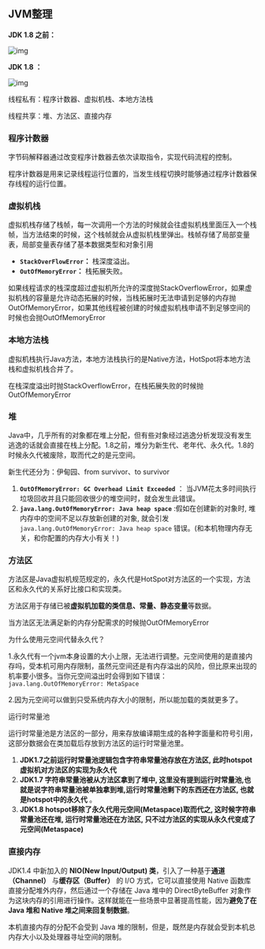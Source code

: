 ## JVM整理

**JDK 1.8 之前：**

![img](https://snailclimb.gitee.io/javaguide/docs/java/jvm/pictures/java%E5%86%85%E5%AD%98%E5%8C%BA%E5%9F%9F/JVM%E8%BF%90%E8%A1%8C%E6%97%B6%E6%95%B0%E6%8D%AE%E5%8C%BA%E5%9F%9F.png)

**JDK 1.8 ：**

![img](https://snailclimb.gitee.io/javaguide/docs/java/jvm/pictures/java%E5%86%85%E5%AD%98%E5%8C%BA%E5%9F%9F/2019-3Java%E8%BF%90%E8%A1%8C%E6%97%B6%E6%95%B0%E6%8D%AE%E5%8C%BA%E5%9F%9FJDK1.8.png)

线程私有：程序计数器、虚拟机栈、本地方法栈

线程共享：堆、方法区、直接内存

### 程序计数器

字节码解释器通过改变程序计数器去依次读取指令，实现代码流程的控制。

程序计数器是用来记录线程运行位置的，当发生线程切换时能够通过程序计数器保存线程的运行位置。

### 虚拟机栈

虚拟机栈存储了栈帧，每一次调用一个方法的时候就会往虚拟机栈里面压入一个栈帧，当方法结束的时候，这个栈帧就会从虚拟机栈里弹出。栈帧存储了局部变量表，局部变量表存储了基本数据类型和对象引用

- **`StackOverFlowError`：** 栈深度溢出。
- **`OutOfMemoryError`：** 栈拓展失败。

如果线程请求的栈深度超过虚拟机所允许的深度抛StackOverflowError，如果虚拟机栈的容量是允许动态拓展的时候，当栈拓展时无法申请到足够的内存抛OutOfMemoryError，如果其他线程被创建的时候虚拟机栈申请不到足够空间的时候也会抛OutOfMemoryError

### 本地方法栈

虚拟机栈执行Java方法，本地方法栈执行的是Native方法，HotSpot将本地方法栈和虚拟机栈合并了。

在栈深度溢出时抛StackOverflowError，在栈拓展失败的时候抛OutOfMemoryError

### 堆

Java中，几乎所有的对象都在堆上分配，但有些对象经过逃逸分析发现没有发生逃逸的话就会直接在栈上分配。1.8之前，堆分为新生代、老年代、永久代。1.8的时候永久代被废除，取而代之的是元空间。

新生代还分为：伊甸园、from survivor、to survivor

1. **`OutOfMemoryError: GC Overhead Limit Exceeded`** ： 当JVM花太多时间执行垃圾回收并且只能回收很少的堆空间时，就会发生此错误。
2. **`java.lang.OutOfMemoryError: Java heap space`** :假如在创建新的对象时, 堆内存中的空间不足以存放新创建的对象, 就会引发`java.lang.OutOfMemoryError: Java heap space` 错误。(和本机物理内存无关，和你配置的内存大小有关！)

### 方法区

方法区是Java虚拟机规范规定的，永久代是HotSpot对方法区的一个实现，方法区和永久代的关系好比接口和实现类。

方法区用于存储已被**虚拟机加载的类信息、常量、静态变量**等数据。

当方法区无法满足新的内存分配需求的时候抛OutOfMemoryError

为什么使用元空间代替永久代？

1.永久代有一个jvm本身设置的大小上限，无法进行调整。元空间使用的是直接内存吗，受本机可用内存限制，虽然元空间还是有内存溢出的风险，但比原来出现的机率要小很多。当你元空间溢出时会得到如下错误： `java.lang.OutOfMemoryError: MetaSpace`

2.因为元空间可以做到只受系统内存大小的限制，所以能加载的类就更多了。

运行时常量池

运行时常量池是方法区的一部分，用来存放编译期生成的各种字面量和符号引用，这部分数据会在类加载后存放到方法区的运行时常量池里。

1. **JDK1.7之前运行时常量池逻辑包含字符串常量池存放在方法区, 此时hotspot虚拟机对方法区的实现为永久代**
2. **JDK1.7 字符串常量池被从方法区拿到了堆中, 这里没有提到运行时常量池,也就是说字符串常量池被单独拿到堆,运行时常量池剩下的东西还在方法区, 也就是hotspot中的永久代** 。
3. **JDK1.8 hotspot移除了永久代用元空间(Metaspace)取而代之, 这时候字符串常量池还在堆, 运行时常量池还在方法区, 只不过方法区的实现从永久代变成了元空间(Metaspace)**

### 直接内存

JDK1.4 中新加入的 **NIO(New Input/Output) 类**，引入了一种基于**通道（Channel）** 与**缓存区（Buffer）** 的 I/O 方式，它可以直接使用 Native 函数库直接分配堆外内存，然后通过一个存储在 Java 堆中的 DirectByteBuffer 对象作为这块内存的引用进行操作。这样就能在一些场景中显著提高性能，因为**避免了在 Java 堆和 Native 堆之间来回复制数据**。

本机直接内存的分配不会受到 Java 堆的限制，但是，既然是内存就会受到本机总内存大小以及处理器寻址空间的限制。

















